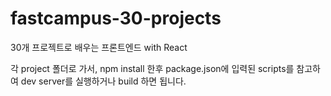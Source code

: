 # fastcampus-30-projects
30개 프로젝트로 배우는 프론트엔드 with React

각 project 폴더로 가서, npm install 한후 package.json에 입력된 scripts를 참고하여 dev server를 실행하거나 build 하면 됩니다.